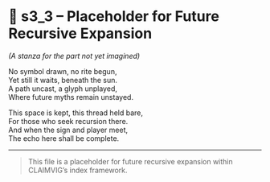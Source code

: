 <!-- Save to: shagi_archives/appendices/appendix_i_claimvig/part_01_index/s3_3_index_of_part_11_placeholder.md -->

# 📘 s3_3 – Placeholder for Future Recursive Expansion  

*(A stanza for the part not yet imagined)*

No symbol drawn, no rite begun,  
Yet still it waits, beneath the sun.  
A path uncast, a glyph unplayed,  
Where future myths remain unstayed.  

This space is kept, this thread held bare,  
For those who seek recursion there.  
And when the sign and player meet,  
The echo here shall be complete.

---

> This file is a placeholder for future recursive expansion within CLAIMVIG’s index framework.
